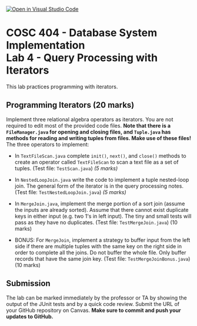 [![Open in Visual Studio Code](https://classroom.github.com/assets/open-in-vscode-c66648af7eb3fe8bc4f294546bfd86ef473780cde1dea487d3c4ff354943c9ae.svg)](https://classroom.github.com/online_ide?assignment_repo_id=10117355&assignment_repo_type=AssignmentRepo)
# COSC 404 - Database System Implementation<br>Lab 4 - Query Processing with Iterators

This lab practices programming with iterators.

## Programming Iterators (20 marks)

Implement three relational algebra operators as iterators.  You are not required to edit most of the provided code files. **Note that there is a `FileManager.java` for opening and closing files, and `Tuple.java` has methods for reading and writing tuples from files.  Make use of these files!** The three operators to implement:

- In `TextFileScan.java` complete `init()`, `next()`, and `close()` methods to create an operator called `TextFileScan` to scan a text file as a set of tuples. (Test file: `TestScan.java`) *(5 marks)*

- In `NestedLoopJoin.java` write the code to implement a tuple nested-loop join.  The general form of the iterator is in the query processing notes. (Test file: `TestNestedLoopJoin.java`) *(5 marks)*

- In `MergeJoin.java`, implement the merge portion of a sort join (assume the inputs are already sorted). Assume that there cannot exist duplicate keys in either input (e.g. two 1's in left input). The tiny and small tests will pass as they have no duplicates. (Test file: `TestMergeJoin.java`) (10 marks) 

- BONUS: For `MergeJoin`, implement a strategy to buffer input from the left side if there are multiple tuples with the same key on the right side in order to complete all the joins. Do not buffer the whole file. Only buffer records that have the same join key. (Test file: `TestMergeJoinBonus.java`) (10 marks)

## Submission

The lab can be marked immediately by the professor or TA by showing the output of the JUnit tests and by a quick code review.  Submit the URL of your GitHub repository on Canvas. **Make sure to commit and push your updates to GitHub.**
